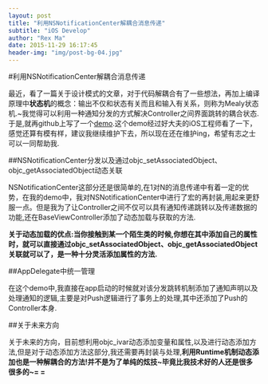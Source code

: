 ```yaml
---
layout: post
title: "利用NSNotificationCenter解耦合消息传递"
subtitle: "iOS Develop"
author: "Rex Ma"
date: 2015-11-29 16:17:45
header-img: "img/post-bg-04.jpg"
---
```

#利用NSNotificationCenter解耦合消息传递

最近，看了一篇关于设计模式的文章，对于代码解耦合有了一些想法，再加上编译原理中**状态机**的概念：输出不仅和状态有关而且和输入有关系，则称为Mealy状态机.~我觉得可以利用一种通知分发的方式解决Controller之间界面跳转的耦合状态.于是,就再github上写了一个[demo](https://github.com/RexMa88/Distribution-Jump).这个demo经过好大夫的iOS工程师看了一下，感觉还算有模有样，建议我继续维护下去，所以现在还在维护ing，希望有志之士可以一同帮助我.

##NSNotificationCenter分发以及通过objc_setAssociatedObject、objc_getAssociatedObject动态关联

NSNotificationCenter这部分还是很简单的,在1对N的消息传递中有着一定的优势，在我的demo中，我对NSNotificationCenter中进行了宏的再封装,用起来更舒服一点。但是我为了让Controller之间不仅可以具有通知传递跳转以及传递数据的功能,还在BaseViewController添加了动态加载与获取的方法.

**关于动态加载的优点:当你接触到某一个陌生类的时候,你想在其中添加自己的属性时，就可以直接通过objc_setAssociatedObject、objc_getAssociatedObject关联就可以了，是一种十分灵活添加属性的方法.**

##AppDelegate中统一管理

在这个demo中,我直接在app启动的时候就对该分发跳转机制添加了通知声明以及处理通知的逻辑,主要是对Push逻辑进行了事务上的处理,其中还添加了Push的Controller本身.

##关于未来方向

关于未来的方向，目前想利用objc_ivar动态添加变量和属性,以及进行动态添加方法,但是对于动态添加方法这部分,我还需要再封装与处理,**利用Runtime机制动态添加也是一种解耦合的方法!并不是为了单纯的炫技~毕竟比我技术好的人还是很多很多的~= =**

